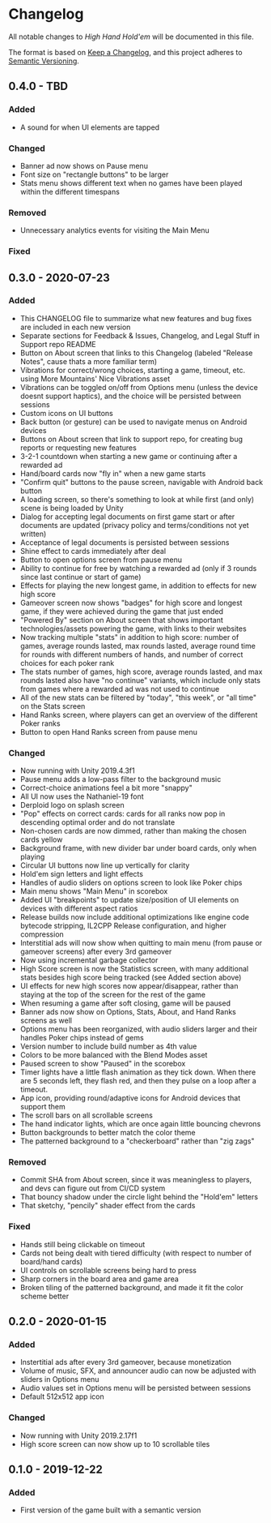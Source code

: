 # Changelog
All notable changes to _High Hand Hold'em_ will be documented in this file.

The format is based on [Keep a Changelog](https://keepachangelog.com/en/1.0.0/),
and this project adheres to [Semantic Versioning](https://semver.org/spec/v2.0.0.html).

## 0.4.0 - TBD

### Added

- A sound for when UI elements are tapped

### Changed

- Banner ad now shows on Pause menu
- Font size on "rectangle buttons" to be larger
- Stats menu shows different text when no games have been played within the different timespans

### Removed

- Unnecessary analytics events for visiting the Main Menu

### Fixed


## 0.3.0 - 2020-07-23

### Added

- This CHANGELOG file to summarize what new features and bug fixes are included in each new version
- Separate sections for Feedback & Issues, Changelog, and Legal Stuff in Support repo README
- Button on About screen that links to this Changelog (labeled "Release Notes", cause thats a more familiar term)
- Vibrations for correct/wrong choices, starting a game, timeout, etc. using More Mountains' Nice Vibrations asset
- Vibrations can be toggled on/off from Options menu (unless the device doesnt support haptics), and the choice will be persisted between sessions
- Custom icons on UI buttons
- Back button (or gesture) can be used to navigate menus on Android devices
- Buttons on About screen that link to support repo, for creating bug reports or requesting new features
- 3-2-1 countdown when starting a new game or continuing after a rewarded ad
- Hand/board cards now "fly in" when a new game starts
- "Confirm quit" buttons to the pause screen, navigable with Android back button
- A loading screen, so there's something to look at while first (and only) scene is being loaded by Unity
- Dialog for accepting legal documents on first game start or after documents are updated (privacy policy and terms/conditions not yet written)
- Acceptance of legal documents is persisted between sessions
- Shine effect to cards immediately after deal
- Button to open options screen from pause menu
- Ability to continue for free by watching a rewarded ad (only if 3 rounds since last continue or start of game)
- Effects for playing the new longest game, in addition to effects for new high score
- Gameover screen now shows "badges" for high score and longest game, if they were achieved during the game that just ended
- "Powered By" section on About screen that shows important technologies/assets powering the game, with links to their websites
- Now tracking multiple "stats" in addition to high score: number of games, average rounds lasted, max rounds lasted, average round time for rounds with different numbers of hands, and number of correct choices for each poker rank
- The stats number of games, high score, average rounds lasted, and max rounds lasted also have "no continue" variants, which include only stats from games where a rewarded ad was not used to continue
- All of the new stats can be filtered by "today", "this week", or "all time" on the Stats screen
- Hand Ranks screen, where players can get an overview of the different Poker ranks
- Button to open Hand Ranks screen from pause menu

### Changed
- Now running with Unity 2019.4.3f1
- Pause menu adds a low-pass filter to the background music
- Correct-choice animations feel a bit more "snappy"
- All UI now uses the Nathaniel-19 font
- Derploid logo on splash screen
- "Pop" effects on correct cards: cards for all ranks now pop in descending optimal order and do not translate
- Non-chosen cards are now dimmed, rather than making the chosen cards yellow
- Background frame, with new divider bar under board cards, only when playing
- Circular UI buttons now line up vertically for clarity
- Hold'em sign letters and light effects
- Handles of audio sliders on options screen to look like Poker chips
- Main menu shows "Main Menu" in scorebox
- Added UI "breakpoints" to update size/position of UI elements on devices with different aspect ratios
- Release builds now include additional optimizations like engine code bytecode stripping, IL2CPP Release configuration, and higher compression
- Interstitial ads will now show when quitting to main menu (from pause or gameover screens) after every 3rd gameover
- Now using incremental garbage collector
- High Score screen is now the Statistics screen, with many additional stats besides high score being tracked (see Added section above)
- UI effects for new high scores now appear/disappear, rather than staying at the top of the screen for the rest of the game
- When resuming a game after soft closing, game will be paused
- Banner ads now show on Options, Stats, About, and Hand Ranks screens as well
- Options menu has been reorganized, with audio sliders larger and their handles Poker chips instead of gems
- Version number to include build number as 4th value
- Colors to be more balanced with the Blend Modes asset
- Paused screen to show "Paused" in the scorebox
- Timer lights have a little flash animation as they tick down. When there are 5 seconds left, they flash red, and then they pulse on a loop after a timeout.
- App icon, providing round/adaptive icons for Android devices that support them
- The scroll bars on all scrollable screens
- The hand indicator lights, which are once again little bouncing chevrons
- Button backgrounds to better match the color theme
- The patterned background to a "checkerboard" rather than "zig zags"

### Removed
- Commit SHA from About screen, since it was meaningless to players, and devs can figure out from CI/CD system
- That bouncy shadow under the circle light behind the "Hold'em" letters
- That sketchy, "pencily" shader effect from the cards

### Fixed
- Hands still being clickable on timeout
- Cards not being dealt with tiered difficulty (with respect to number of board/hand cards)
- UI controls on scrollable screens being hard to press
- Sharp corners in the board area and game area
- Broken tiling of the patterned background, and made it fit the color scheme better


## 0.2.0 - 2020-01-15

### Added
- Instertitial ads after every 3rd gameover, because monetization
- Volume of music, SFX, and announcer audio can now be adjusted with sliders in Options menu
- Audio values set in Options menu will be persisted between sessions
- Default 512x512 app icon

### Changed
- Now running with Unity 2019.2.17f1
- High score screen can now show up to 10 scrollable tiles


## 0.1.0 - 2019-12-22

### Added
- First version of the game built with a semantic version

